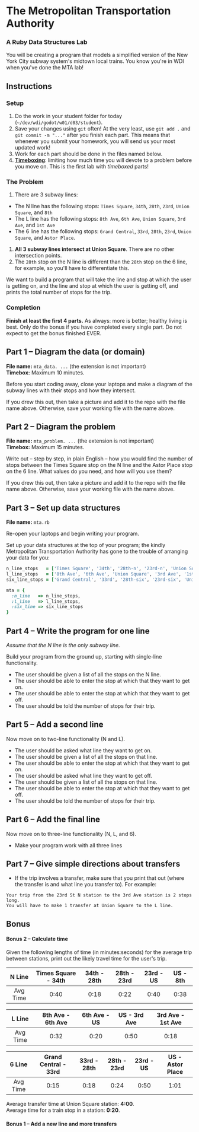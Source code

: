 # The Metropolitan Transportation Authority

### A Ruby Data Structures Lab

You will be creating a program that models a simplified version of the New York City subway system's midtown local trains. You know you're in WDI when you've done the MTA lab!

## Instructions

### Setup

1. Do the work in your student folder for today (`~/dev/wdi/godot/w01/d03/student`).
1. Save your changes using `git` often! At the very least, use `git add .` and `git commit -m "..."` after you finish each part. This means that whenever you submit your homework, you will send us your most updated work!
1. Work for each part should be done in the files named below.
1. **[Timeboxing](http://en.wikipedia.org/wiki/Timeboxing)**: limiting how much time you will devote to a problem before you move on. This is the first lab with *timeboxed* parts!

### The Problem

1. There are 3 subway lines:
  - The N line has the following stops: `Times Square`, `34th`, `28th`, `23rd`, `Union Square`, and `8th`
  - The L line has the following stops: `8th Ave`, `6th Ave`, `Union Square`, `3rd Ave`, and `1st Ave`
  - The 6 line has the following stops: `Grand Central`, `33rd`, `28th`, `23rd`, `Union Square`, and `Astor Place`.
1. **All 3 subway lines intersect at Union Square**. There are no other intersection points.
1. The `28th` stop on the N line is different than the `28th` stop on the 6 line, for example, so you'll have to differentiate this.

We want to build a program that will take the line and stop at which the user is getting on, and the line and stop at which the user is getting off, and prints the total number of stops for the trip.

### Completion

**Finish at least the first 4 parts.** As always: more is better; healthy living is best. Only do the bonus if you have completed every single part. Do not expect to get the bonus finished EVER.

## Part 1 &ndash; Diagram the data (or domain)

**File name:** `mta_data. ...` (the extension is not important)   
**Timebox:** Maximum 10 minutes.

Before you start coding away, close your laptops and make a diagram of the subway lines with their stops and how they intersect.

If you drew this out, then take a picture and add it to the repo with the file name above. Otherwise, save your working file with the name above.

## Part 2 &ndash; Diagram the problem

**File name:** `mta_problem. ...` (the extension is not important)   
**Timebox:** Maximum 15 minutes.

Write out &ndash; step by step, in plain English &ndash; how you would find the number of stops between the Times Square stop on the N line and the Astor Place stop on the 6 line. What values do you need, and how will you use them?

If you drew this out, then take a picture and add it to the repo with the file name above. Otherwise, save your working file with the name above.
    
## Part 3 &ndash; Set up data structures

**File name:** `mta.rb`

Re-open your laptops and begin writing your program.

Set up your data structures at the top of your program; the kindly Metropolitan Transportation Authority has gone to the trouble of arranging your data for you:

```ruby
n_line_stops   = ['Times Square', '34th', '28th-n', '23rd-n', 'Union Square', '8th']
l_line_stops   = ['8th Ave', '6th Ave', 'Union Square', '3rd Ave', '1st Ave']
six_line_stops = ['Grand Central', '33rd', '28th-six', '23rd-six', 'Union Square', 'Astor Place']

mta = {
  :n_line   => n_line_stops,
  :l_line   => l_line_stops,
  :six_line => six_line_stops
}
```

## Part 4 &ndash; Write the program for one line

*Assume that the N line is the only subway line.*

Build your program from the ground up, starting with single-line functionality.

- The user should be given a list of all the stops on the N line.
- The user should be able to enter the stop at which that they want to get on.
- The user should be able to enter the stop at which that they want to get off.
- The user should be told the number of stops for their trip.

## Part 5 &ndash; Add a second line

Now move on to two-line functionality (N and L).

- The user should be asked what line they want to get on.
- The user should be given a list of all the stops on that line.
- The user should be able to enter the stop at which that they want to get on.
- The user should be asked what line they want to get off.
- The user should be given a list of all the stops on that line.
- The user should be able to enter the stop at which that they want to get off.
- The user should be told the number of stops for their trip.

## Part 6 &ndash; Add the final line

Now move on to three-line functionality (N, L, and 6).

- Make your program work with all three lines

## Part 7 &ndash; Give simple directions about transfers

- If the trip involves a transfer, make sure that you print that out (where the transfer is and what line you transfer to). For example:

```
Your trip from the 23rd St N station to the 3rd Ave station is 2 stops long.
You will have to make 1 transfer at Union Square to the L line.
```

## Bonus

#### Bonus 2 &ndash; Calculate time

Given the following lengths of time (in minutes:seconds) for the average trip between stations, print out the likely travel time for the user's trip.

| **N Line** | Times Square - 34th | 34th - 28th | 28th - 23rd | 23rd - US | US - 8th |
|:----------:|:---:|:---:|:---:|:---:|:---:|
|  Avg Time  | 0:40 | 0:18 | 0:22 | 0:40 | 0:38 |

| **L Line** | 8th Ave - 6th Ave | 6th Ave - US | US - 3rd Ave | 3rd Ave - 1st Ave |
|:----------:|:---:|:---:|:---:|:---:|
|  Avg Time  | 0:32 | 0:20 | 0:50 | 0:18 |

| **6 Line** | Grand Central - 33rd | 33rd - 28th | 28th - 23rd | 23rd - US | US - Astor Place |
|:----------:|:---:|:---:|:---:|:---:|:---:|
|  Avg Time  | 0:15 | 0:18 | 0:24 | 0:50 | 1:01 |

Average transfer time at Union Square station: **4:00**.  
Average time for a train stop in a station: **0:20**.

#### Bonus 1 &ndash; Add a new line and more transfers


